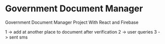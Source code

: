 # Government Document Manager

Government Document Manager Project With React and Firebase

1 -> add at another place to document after verification
2 -> user queries
3 -> sent sms
